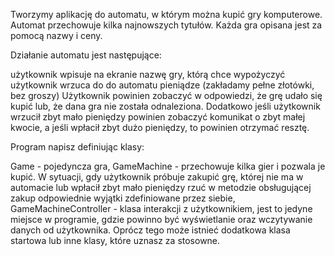 Tworzymy aplikację do automatu, w którym można kupić gry komputerowe. Automat przechowuje kilka najnowszych tytułów. Każda gra opisana jest za pomocą nazwy i ceny.

Działanie automatu jest następujące:

użytkownik wpisuje na ekranie nazwę gry, którą chce wypożyczyć
użytkownik wrzuca do do automatu pieniądze (zakładamy pełne złotówki, bez groszy)
Użytkownik powinien zobaczyć w odpowiedzi, że grę udało się kupić lub, że dana gra nie została odnaleziona. Dodatkowo jeśli użytkownik wrzucił zbyt mało pieniędzy powinien zobaczyć komunikat o zbyt małej kwocie, a jeśli wpłacił zbyt dużo pieniędzy, to powinien otrzymać resztę.

Program napisz definiując klasy:

Game - pojedyncza gra,
GameMachine - przechowuje kilka gier i pozwala je kupić. W sytuacji, gdy użytkownik próbuje zakupić grę, której nie ma w automacie lub wpłacił zbyt mało pieniędzy rzuć w metodzie obsługującej zakup odpowiednie wyjątki zdefiniowane przez siebie,
GameMachineController - klasa interakcji z użytkownikiem, jest to jedyne miejsce w programie, gdzie powinno być wyświetlanie oraz wczytywanie danych od użytkownika.
Oprócz tego może istnieć dodatkowa klasa startowa lub inne klasy, które uznasz za stosowne.
